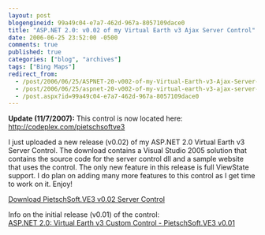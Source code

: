 ```yaml
---
layout: post
blogengineid: 99a49c04-e7a7-462d-967a-8057109dace0
title: "ASP.NET 2.0: v0.02 of my Virtual Earth v3 Ajax Server Control"
date: 2006-06-25 23:52:00 -0500
comments: true
published: true
categories: ["blog", "archives"]
tags: ["Bing Maps"]
redirect_from: 
  - /post/2006/06/25/ASPNET-20-v002-of-my-Virtual-Earth-v3-Ajax-Server-Control
  - /post/2006/06/25/aspnet-20-v002-of-my-virtual-earth-v3-ajax-server-control
  - /post.aspx?id=99a49c04-e7a7-462d-967a-8057109dace0
---
```

<!-- more -->


**Update (11/7/2007):** This control is now located here: <a href="http://codeplex.com/pietschsoftve3">http://codeplex.com/pietschsoftve3</a>



I just uploaded a new release (v0.02) of my ASP.NET 2.0 Virtual Earth v3 Server Control. The download contains a Visual Studio 2005 solution that contains the source code for the server control dll and a sample website that uses the control. The only new feature in this release is full ViewState support. I do plan on adding many more features to this control as I get time to work on it. Enjoy!



<a href="http://codeplex.com/pietschsoftve3">Download PietschSoft.VE3 v0.02 Server Control</a>



Info on the initial release (v0.01) of the control:<br />
<a id="ctl00_MainContentPlaceHolder_DataList1_ctl00_HyperLink1" href="/post.aspx?id=1d6d498a-257f-4f08-aaf1-8cfa7c568d60">ASP.NET 2.0: Virtual Earth v3 Custom Control - PietschSoft.VE3 v0.01</a> 

